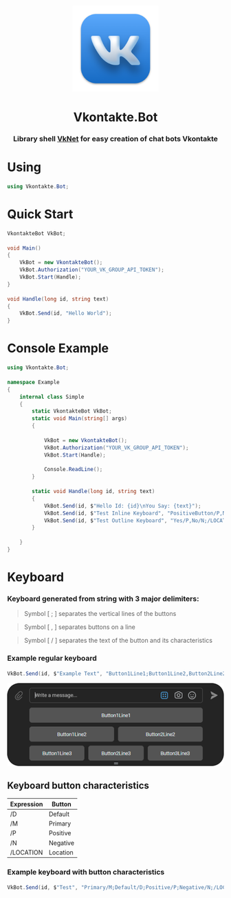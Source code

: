 <p align="center"><img  width="200" src="https://github.com/yakcom/Vkontakte.Bot/blob/master/.github/Vk.png"/></p>
<h1 align="center">Vkontakte.Bot</h1>
<h3 align="center">Library shell <a href="https://github.com/vknet/vk" target="_blank">VkNet</a> for easy creation of chat bots Vkontakte</h3>

# Using
```c#
using Vkontakte.Bot;
```
# Quick Start
```c#
VkontakteBot VkBot;

void Main()
{
    VkBot = new VkontakteBot();
    VkBot.Authorization("YOUR_VK_GROUP_API_TOKEN");
    VkBot.Start(Handle);
}

void Handle(long id, string text)
{
    VkBot.Send(id, "Hello World");
}
```
# Console Example
```C#
using Vkontakte.Bot;

namespace Example
{
    internal class Simple
    {
        static VkontakteBot VkBot;
        static void Main(string[] args)
        {

            VkBot = new VkontakteBot();
            VkBot.Authorization("YOUR_VK_GROUP_API_TOKEN");
            VkBot.Start(Handle);

            Console.ReadLine();
        }

        static void Handle(long id, string text)
        {
            VkBot.Send(id, $"Hello Id: {id}\nYou Say: {text}");
            VkBot.Send(id, $"Test Inline Keyboard", "PositiveButton/P,NegativeButton/N;DefaultButton/D,PrimaryButton/M", true);
            VkBot.Send(id, $"Test Outline Keyboard", "Yes/P,No/N;/LOCATION");
        }

    }
}
```
# Keyboard
### Keyboard generated from string with 3 major delimiters:
> Symbol [ ; ] separates the vertical lines of the buttons

> Symbol [ , ] separates buttons on a line

> Symbol [ / ] separates the text of the button and its characteristics

### Example regular keyboard
```c#
VkBot.Send(id, $"Example Text", "Button1Line1;Button1Line2,Button2Line2;Button1Line3,Button2Line3,Button3Line3");
```
<img src="https://github.com/yakcom/Vkontakte.Bot/blob/master/.github/Buttons.png"/>

## Keyboard button characteristics

| Expression |  Button  |
| ---------- | -------- |
|     /D     | Default  |
|     /M     | Primary  |
|     /P     | Positive |
|     /N     | Negative |
|  /LOCATION | Location |

### Example keyboard with button characteristics
```c#
VkBot.Send(id, $"Test", "Primary/M;Default/D;Positive/P;Negative/N;/LOCATION");
```
